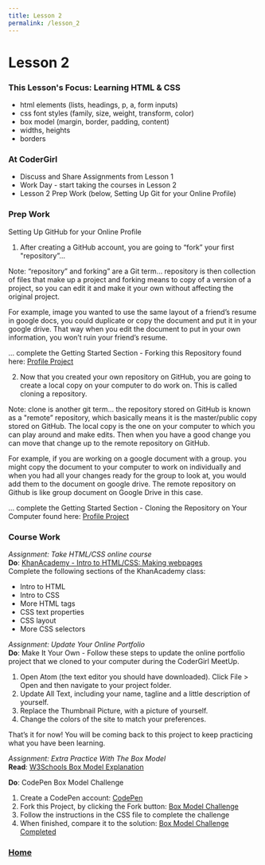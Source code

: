 ```yaml
---
title: Lesson 2
permalink: /lesson_2
---
```


# Lesson 2

### This Lesson's Focus: Learning HTML & CSS
* html elements (lists, headings, p, a, form inputs)
* css font styles (family, size, weight, transform, color)
* box model (margin, border, padding, content)
* widths, heights
* borders

### At CoderGirl
* Discuss and Share Assignments from Lesson 1
* Work Day - start taking the courses in Lesson 2
* Lesson 2 Prep Work (below, Setting Up Git for your Online Profile)

### Prep Work
Setting Up GitHub for your Online Profile

1) After creating a GitHub account, you are going to “fork” your first "repository”…

Note: “repository” and forking” are a Git term… repository is then collection of files that make up a project and forking means to copy of a version of a project, so you can edit it and make it your own without affecting the original project.

For example, image you wanted to use the same layout of a friend’s resume in google docs, you could duplicate or copy the document and put it in your google drive. That way when you edit the document to put in your own information, you won’t ruin your friend’s resume.

… complete the Getting Started Section - Forking this Repository found here:
[ Profile Project  ](https://github.com/LaunchCoderGirlSTL/web_group_project_0)

2) Now that you created your own repository on GitHub, you are going to create a local copy on your computer to do work on. This is called cloning a repository.

Note: clone is another git term… the repository stored on GitHub is known as a "remote” repository, which basically means it is the master/public copy stored on GitHub. The local copy is the one on your computer to which you can play around and make edits. Then when you have a good change you can move that change up to the remote repository on GitHub.

For example, if you are working on a google document with a group. you might copy the document to your computer to work on individually and when you had all your changes ready for the group to look at, you would add them to the document on google drive. The remote repository on Github is like group document on Google Drive in this case.

… complete the Getting Started Section - Cloning the Repository on Your Computer found here:
[ Profile Project ](https://github.com/LaunchCoderGirlSTL/web_group_project_0)


### Course Work
*Assignment: Take HTML/CSS online course*<br/>
**Do**: [ KhanAcademy - Intro to HTML/CSS: Making webpages ](https://www.khanacademy.org/computing/computer-programming/html-css)<br/>
Complete the following sections of the KhanAcademy class:
* Intro to HTML
* Intro to CSS
* More HTML tags
* CSS text properties
* CSS layout
* More CSS selectors

*Assignment: Update Your Online Portfolio*  
**Do**: Make It Your Own - Follow these steps to update the online portfolio project that we cloned to your computer during the CoderGirl MeetUp.

1) Open Atom (the text editor you should have downloaded). Click File > Open and then navigate to your project folder.  
2) Update All Text, including your name, tagline and a little description of yourself.  
3) Replace the Thumbnail Picture, with a picture of yourself.  
4) Change the colors of the site to match your preferences.

That’s it for now! You will be coming back to this project to keep practicing what you have been learning.


*Assignment: Extra Practice With The Box Model*  
**Read**: [ W3Schools Box Model Explanation ](http://www.w3schools.com/css/css_boxmodel.asp)  

**Do**: CodePen Box Model Challenge  
1) Create a CodePen account: [ CodePen ](http://codepen.io/)  
2) Fork this Project, by clicking the Fork button: [ Box Model Challenge ](http://codepen.io/brian-blosser/pen/apWPML)  
3) Follow the instructions in the CSS file to complete the challenge  
4) When finished, compare it to the solution: [ Box Model Challenge Completed ](http://codepen.io/brian-blosser/pen/vgmQVx)


### [Home]( /web_group_cohort )
